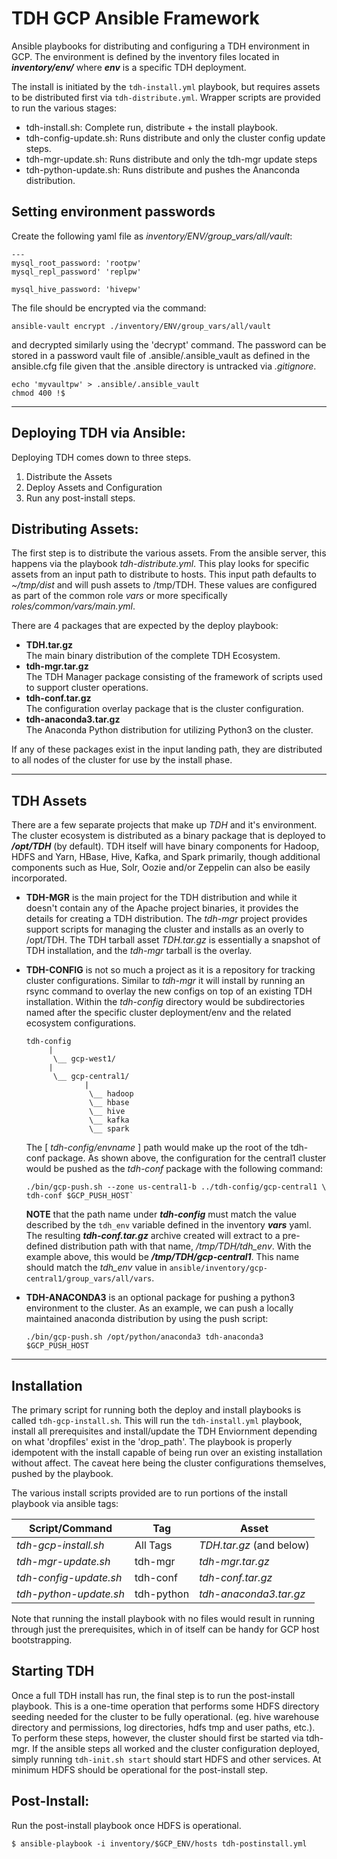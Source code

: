 TDH GCP Ansible Framework
=========================

Ansible playbooks for distributing and configuring a TDH environment in GCP. 
The environment is defined by the inventory files located in 
***inventory/env/*** where ***env*** is a specific TDH deployment.

The install is initiated by the `tdh-install.yml` playbook, but requires 
assets to be distributed first via `tdh-distribute.yml`. Wrapper scripts 
are provided to run the various stages:

- tdh-install.sh:  Complete run, distribute + the install playbook.
- tdh-config-update.sh:  Runs distribute and only the cluster config update steps.
- tdh-mgr-update.sh: Runs distribute and only the tdh-mgr update steps
- tdh-python-update.sh: Runs distribute and pushes the Ananconda distribution.


## Setting environment passwords

Create the following yaml file as *inventory/ENV/group_vars/all/vault*:
```
---
mysql_root_password: 'rootpw'
mysql_repl_password' 'replpw'

mysql_hive_password: 'hivepw'
```

The file should be encrypted via the command:
```
ansible-vault encrypt ./inventory/ENV/group_vars/all/vault
```
and decrypted similarly using the 'decrypt' command. The password can be stored
in a password vault file of .ansible/.ansible_vault as defined in the ansible.cfg
file given that the .ansible directory is untracked via *.gitignore*.
```
echo 'myvaultpw' > .ansible/.ansible_vault
chmod 400 !$
```

---

## Deploying TDH via Ansible:

Deploying TDH comes down to three steps. 
1) Distribute the Assets 
2) Deploy Assets and Configuration 
3) Run any post-install steps.

## Distributing Assets:

The first step is to distribute the various assets. From the ansible server,
this happens via the playbook *tdh-distribute.yml*. This play looks for specific 
assets from an input path to distribute to hosts. This input path defaults 
to *~/tmp/dist* and will push assets to /tmp/TDH. These values are configured as 
part of the common role *vars* or more specifically *roles/common/vars/main.yml*.

There are 4 packages that are expected by the deploy playbook:

* **TDH.tar.gz**  
  The main binary distribution of the complete TDH Ecosystem.
* **tdh-mgr.tar.gz**  
  The TDH Manager package consisting of the framework of scripts used to support 
  cluster operations.
* **tdh-conf.tar.gz**  
  The configuration overlay package that is the cluster configuration.
* **tdh-anaconda3.tar.gz**  
  The Anaconda Python distribution for utilizing Python3 on the cluster.

If any of these packages exist in the input landing path, they are distributed to 
all nodes of the cluster for use by the install phase.

---

## TDH Assets

There are a few separate projects that make up *TDH* and it's environment. The 
cluster ecosystem is distributed as a binary package that is deployed to 
***/opt/TDH*** (by default). TDH itself will have binary components for Hadoop, 
HDFS and Yarn, HBase, Hive, Kafka, and Spark primarily, though additional components 
such as Hue, Solr, Oozie and/or Zeppelin can also be easily incorporated. 

* **TDH-MGR** is the main project for the TDH distribution and while it doesn't 
contain any of the Apache project binaries, it provides the details for creating a 
TDH distribution. The *tdh-mgr* project provides support scripts for managing the 
cluster and installs as an overly to /opt/TDH. The TDH tarball asset *TDH.tar.gz* is 
essentially a snapshot of TDH installation, and the *tdh-mgr* tarball is the overlay. 

* **TDH-CONFIG** is not so much a project as it is a repository for tracking cluster
configurations. Similar to *tdh-mgr* it will install by running an rsync command to 
overlay the new configs on top of an existing TDH installation. Within the *tdh-config* 
directory would be subdirectories named after the specific cluster deployment/env and 
the related ecosystem configurations.
  ```
  tdh-config
       |
        \__ gcp-west1/
       |  
        \__ gcp-central1/
               |
                \__ hadoop
                \__ hbase
                \__ hive
                \__ kafka
                \__ spark
  ```
  The [ *tdh-config/envname* ] path would make up the root of the tdh-conf package. As 
  shown above, the configuration for the central1 cluster would be pushed as the 
  *tdh-conf* package with the following command:
  ```
  ./bin/gcp-push.sh --zone us-central1-b ../tdh-config/gcp-central1 \
  tdh-conf $GCP_PUSH_HOST`
  ```

  **NOTE** that the path name under ***tdh-config*** must match the value 
  described by the `tdh_env` variable defined in the inventory ***vars*** yaml. The 
  resulting ***tdh-conf.tar.gz*** archive created will extract to a pre-defined 
  distribution path with that name, */tmp/TDH/tdh_env*.  With the example above, 
  this would be ***/tmp/TDH/gcp-central1***. This name should match the *tdh_env* 
  value in `ansible/inventory/gcp-central1/group_vars/all/vars`.

* **TDH-ANACONDA3** is an optional package for pushing a python3 environment to 
  the cluster. As an example, we can push a locally maintained anaconda distribution 
  by using the push script:
   ```
   ./bin/gcp-push.sh /opt/python/anaconda3 tdh-anaconda3 $GCP_PUSH_HOST
   ```

---

## Installation 

The primary script for running both the deploy and install playbooks is called
`tdh-gcp-install.sh`.  This will run the `tdh-install.yml` playbook, install
all prerequisites and install/update the TDH Enviornment depending on what 
'dropfiles' exist in the 'drop_path'. The playbook is properly idempotent with
the install capable of being run over an existing installation without affect. 
The caveat here being the cluster configurations themselves, pushed by the 
playbook. 
 
The various install scripts provided are to run portions of the install playbook 
via ansible tags:

|    Script/Command      |    Tag     |        Asset            |
| ---------------------- | ---------- | ----------------------- |
| *tdh-gcp-install.sh*   |  All Tags  | *TDH.tar.gz* (and below)|
| *tdh-mgr-update.sh*    | tdh-mgr    | *tdh-mgr.tar.gz*        |
| *tdh-config-update.sh* | tdh-conf   | *tdh-conf.tar.gz*       |
| *tdh-python-update.sh* | tdh-python | *tdh-anaconda3.tar.gz*  |

Note that running the install playbook with no files would result in running 
through just the prerequisites, which in of itself can be handy for GCP host 
bootstrapping.


## Starting TDH

Once a full TDH install has run, the final step is to run the post-install playbook.
This is a one-time operation that performs some HDFS directory seeding needed for 
the cluster to be fully operational. (eg. hive warehouse directory and permissions, 
log directories, hdfs tmp and user paths, etc.).  To perform these steps, however, 
the cluster should first be started via tdh-mgr. If the ansible steps all worked 
and the cluster configuration deployed, simply running `tdh-init.sh start` should 
start HDFS and other services. At minimum HDFS should be operational for the 
post-install step. 


## Post-Install:

Run the post-install playbook once HDFS is operational.
```
$ ansible-playbook -i inventory/$GCP_ENV/hosts tdh-postinstall.yml
```
